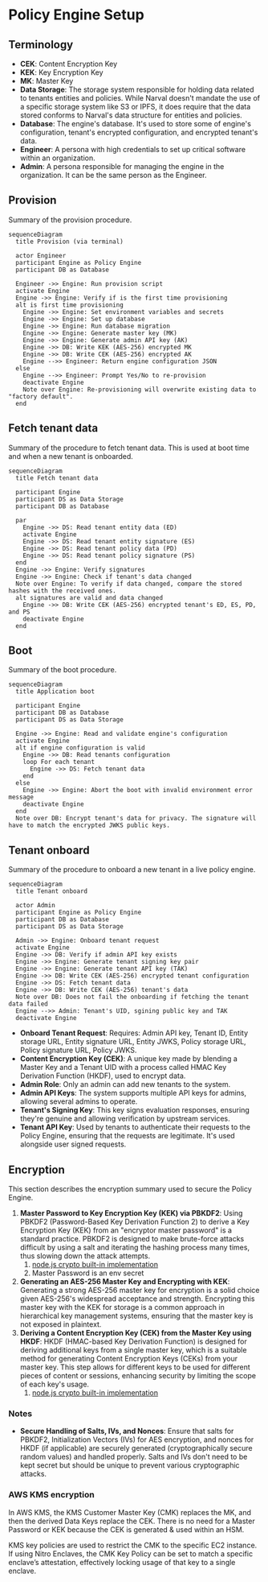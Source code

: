 # Policy Engine Setup

## Terminology

- **CEK**: Content Encryption Key
- **KEK**: Key Encryption Key
- **MK**: Master Key
- **Data Storage**: The storage system responsible for holding data related to
  tenants entities and policies. While Narval doesn't mandate the use of a
  specific storage system like S3 or IPFS, it does require that the data stored
  conforms to Narval's data structure for entities and policies.
- **Database**: The engine's database. It's used to store some of engine's
  configuration, tenant's encrypted configuration, and encrypted tenant's data.
- **Engineer**: A persona with high credentials to set up critical software within
  an organization.
- **Admin**: A persona responsible for managing the engine in the organization.
  It can be the same person as the Engineer.

## Provision

Summary of the provision procedure.

```mermaid
sequenceDiagram
  title Provision (via terminal)

  actor Engineer
  participant Engine as Policy Engine
  participant DB as Database

  Engineer ->> Engine: Run provision script
  activate Engine
  Engine ->> Engine: Verify if is the first time provisioning
  alt is first time provisioning
    Engine ->> Engine: Set environment variables and secrets
    Engine ->> Engine: Set up database
    Engine ->> Engine: Run database migration
    Engine ->> Engine: Generate master key (MK)
    Engine ->> Engine: Generate admin API key (AK)
    Engine ->> DB: Write KEK (AES-256) encrypted MK
    Engine ->> DB: Write CEK (AES-256) encrypted AK
    Engine -->> Engineer: Return engine configuration JSON
  else 
    Engine -->> Engineer: Prompt Yes/No to re-provision
    deactivate Engine
    Note over Engine: Re-provisioning will overwrite existing data to "factory default".
  end
```

## Fetch tenant data

Summary of the procedure to fetch tenant data. This is used at boot time and
when a new tenant is onboarded.

```mermaid
sequenceDiagram
  title Fetch tenant data

  participant Engine
  participant DS as Data Storage
  participant DB as Database

  par
    Engine ->> DS: Read tenant entity data (ED)
    activate Engine
    Engine ->> DS: Read tenant entity signature (ES)
    Engine ->> DS: Read tenant policy data (PD)
    Engine ->> DS: Read tenant policy signature (PS)
  end
  Engine ->> Engine: Verify signatures
  Engine ->> Engine: Check if tenant's data changed
  Note over Engine: To verify if data changed, compare the stored hashes with the received ones.
  alt signatures are valid and data changed
    Engine ->> DB: Write CEK (AES-256) encrypted tenant's ED, ES, PD, and PS
    deactivate Engine
  end
```

## Boot

Summary of the boot procedure.

```mermaid
sequenceDiagram
  title Application boot

  participant Engine
  participant DB as Database
  participant DS as Data Storage

  Engine ->> Engine: Read and validate engine's configuration 
  activate Engine
  alt if engine configuration is valid
    Engine ->> DB: Read tenants configuration
    loop For each tenant
      Engine ->> DS: Fetch tenant data
    end
  else 
    Engine ->> Engine: Abort the boot with invalid environment error message 
    deactivate Engine
  end
  Note over DB: Encrypt tenant's data for privacy. The signature will have to match the encrypted JWKS public keys.
```

## Tenant onboard

Summary of the procedure to onboard a new tenant in a live policy engine.

```mermaid
sequenceDiagram
  title Tenant onboard

  actor Admin
  participant Engine as Policy Engine
  participant DB as Database
  participant DS as Data Storage

  Admin ->> Engine: Onboard tenant request 
  activate Engine
  Engine ->> DB: Verify if admin API key exists
  Engine ->> Engine: Generate tenant signing key pair
  Engine ->> Engine: Generate tenant API key (TAK)
  Engine ->> DB: Write CEK (AES-256) encrypted tenant configuration 
  Engine ->> DS: Fetch tenant data
  Engine ->> DB: Write CEK (AES-256) tenant's data
  Note over DB: Does not fail the onboarding if fetching the tenant data failed
  Engine -->> Admin: Tenant's UID, sgining public key and TAK
  deactivate Engine
```

- **Onboard Tenant Request**: Requires: Admin API key, Tenant ID, Entity storage
  URL, Entity signature URL, Entity JWKS, Policy storage URL, Policy signature
  URL, Policy JWKS.
- **Content Encryption Key (CEK)**: A unique key made by blending a Master Key
  and a Tenant UID with a process called HMAC Key Derivation Function (HKDF), used
  to encrypt data.
- **Admin Role**: Only an admin can add new tenants to the system.
- **Admin API Keys**: The system supports multiple API keys for admins, allowing
  several admins to operate.
- **Tenant's Signing Key**: This key signs evaluation responses, ensuring
  they're genuine and allowing verification by upstream services.
- **Tenant API Key**: Used by tenants to authenticate their requests to the
  Policy Engine, ensuring that the requests are legitimate. It's used alongside
  user signed requests.

## Encryption

This section describes the encryption summary used to secure the Policy Engine.

1. **Master Password to Key Encryption Key (KEK) via PBKDF2**: Using PBKDF2
  (Password-Based Key Derivation Function 2) to derive a Key Encryption Key (KEK)
  from an "encryptor master password" is a standard practice. PBKDF2 is designed
  to make brute-force attacks difficult by using a salt and iterating the hashing
  process many times, thus slowing down the attack attempts.
    1. [node.js crypto built-in implementation](https://nodejs.org/api/crypto.html#cryptopbkdf2password-salt-iterations-keylen-digest-callback)
    2. Master Password is an env secret
2. **Generating an AES-256 Master Key and Encrypting with KEK**: Generating a
  strong AES-256 master key for encryption is a solid choice given AES-256's
  widespread acceptance and strength. Encrypting this master key with the KEK for
  storage is a common approach in hierarchical key management systems, ensuring
  that the master key is not exposed in plaintext.
3. **Deriving a Content Encryption Key (CEK) from the Master Key using HKDF**:
  HKDF (HMAC-based Key Derivation Function) is designed for deriving additional
  keys from a single master key, which is a suitable method for generating Content
  Encryption Keys (CEKs) from your master key. This step allows for different keys
  to be used for different pieces of content or sessions, enhancing security by
  limiting the scope of each key's usage.
    1. [node.js crypto built-in implementation](https://nodejs.org/api/crypto.html#cryptohkdfdigest-ikm-salt-info-keylen-callback)

### Notes

- **Secure Handling of Salts, IVs, and Nonces**: Ensure that salts for PBKDF2,
  Initialization Vectors (IVs) for AES encryption, and nonces for HKDF (if
  applicable) are securely generated (cryptographically secure random values) and
  handled properly. Salts and IVs don't need to be kept secret but should be
  unique to prevent various cryptographic attacks.

### AWS KMS encryption

In AWS KMS, the KMS Customer Master Key (CMK) replaces the MK, and then the
derived Data Keys replace the CEK. There is no need for a Master Password or KEK
because the CEK is generated & used within an HSM.

KMS key policies are used to restrict the CMK to the specific EC2 instance. If
using Nitro Enclaves, the CMK Key Policy can be set to match a specific
enclave’s attestation, effectively locking usage of that key to a single
enclave.
